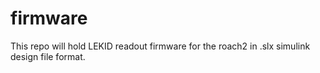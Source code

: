 # firmware
This repo will hold LEKID readout firmware for the roach2 in .slx simulink design file format.
